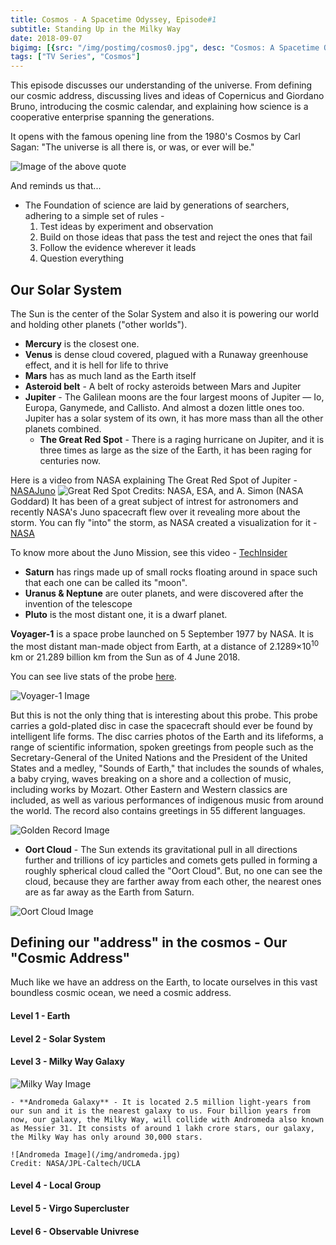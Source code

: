 ```yaml
---
title: Cosmos - A Spacetime Odyssey, Episode#1
subtitle: Standing Up in the Milky Way
date: 2018-09-07
bigimg: [{src: "/img/postimg/cosmos0.jpg", desc: "Cosmos: A Spacetime Odyssey"}]
tags: ["TV Series", "Cosmos"]
---
```

This episode discusses our understanding of the universe. From defining our cosmic address, discussing lives and ideas of Copernicus and Giordano Bruno, introducing the cosmic calendar, and explaining how science is a cooperative enterprise spanning the generations.  

It opens with the famous opening line from the 1980's Cosmos by Carl Sagan: "The universe is all there is, or was, or ever will be."

![Image of the above quote](/img/carl_quote_1.jpg)

And reminds us that...

- The Foundation of science are laid by generations of searchers, adhering to a simple set of rules -
	1. Test ideas by experiment and observation
	2. Build on those ideas that pass the test and reject the ones that fail
	3. Follow the evidence wherever it leads
	4. Question everything

## Our Solar System
The Sun is the center of the Solar System and also it is powering our world and holding other planets ("other worlds").

- **Mercury** is the closest one.
- **Venus** is dense cloud covered, plagued with a Runaway greenhouse effect, and it is hell for life to thrive
- **Mars** has as much land as the Earth itself
- **Asteroid belt** - A belt of rocky asteroids between Mars and Jupiter
- **Jupiter** - The Galilean moons are the four largest moons of Jupiter — Io, Europa, Ganymede, and Callisto. And almost a dozen little ones too. Jupiter has a solar system of its own, it has more mass than all the other planets combined.
  - **The Great Red Spot** - There is a raging hurricane on Jupiter, and it is three times as large as the size of the Earth, it has been raging for centuries now.

Here is a video from NASA explaining The Great Red Spot of Jupiter - [NASAJuno](https://www.youtube.com/watch?v=74Cybar76vg)
  ![Great Red Spot](/img/redpot.JPG)
  Credits: NASA, ESA, and A. Simon (NASA Goddard)
It has been of a great subject of intrest for astronomers and recently NASA's Juno spacecraft flew over it revealing more about the storm.
You can fly "into" the storm, as NASA created a visualization for it - [NASA](https://www.youtube.com/watch?v=uj3Lq7Gu94Y)

To know more about the Juno Mission, see this video - [TechInsider](https://www.youtube.com/watch?v=U_nBW2eJFfE)


- **Saturn** has rings made up of small rocks floating around in space such that each one can be called its "moon".
- **Uranus & Neptune** are outer planets, and were discovered after the invention of the telescope
-	**Pluto** is the most distant one, it is a dwarf planet.

**Voyager-1** is a space probe launched on 5 September 1977 by NASA. It is the most distant man-made object from Earth, at a distance of 2.1289×10<sup>10</sup> km or 21.289 billion km from the Sun as of 4 June 2018.

You can see live stats of the probe [here](https://voyager.jpl.nasa.gov/).

![Voyager-1 Image](/img/voyg.jpg)

But this is not the only thing that is interesting about this probe. This probe carries a gold-plated disc in case the spacecraft should ever be found by intelligent life forms. The disc carries photos of the Earth and its lifeforms, a range of scientific information, spoken greetings from people such as the Secretary-General of the United Nations and the President of the United States and a medley, "Sounds of Earth," that includes the sounds of whales, a baby crying, waves breaking on a shore and a collection of music, including works by Mozart. Other Eastern and Western classics are included, as well as various performances of indigenous music from around the world. The record also contains greetings in 55 different languages.

![Golden Record Image](/img/golden-record.jpg)

- **Oort Cloud** - The Sun extends its gravitational pull in all directions further and trillions of icy particles and comets gets pulled in forming a roughly spherical cloud called the "Oort Cloud". But, no one can see the cloud, because they are farther away from each other, the nearest ones are as far away as the Earth from Saturn.

![Oort Cloud Image](/img/oort.jpg)


## Defining our "address" in the cosmos - Our "Cosmic Address"

Much like we have an address on the Earth, to locate ourselves in this vast boundless cosmic ocean, we need a cosmic address.

#### Level 1 - Earth

#### Level 2 - Solar System

#### Level 3 - Milky Way Galaxy

![Milky Way Image](/img/milky-way.jpg)

	- **Andromeda Galaxy** - It is located 2.5 million light-years from our sun and it is the nearest galaxy to us. Four billion years from now, our galaxy, the Milky Way, will collide with Andromeda also known as Messier 31. It consists of around 1 lakh crore stars, our galaxy, the Milky Way has only around 30,000 stars. 

	![Andromeda Image](/img/andromeda.jpg)
	Credit: NASA/JPL-Caltech/UCLA

#### Level 4 - Local Group

#### Level 5 - Virgo Supercluster


#### Level 6 - Observable Univrese
